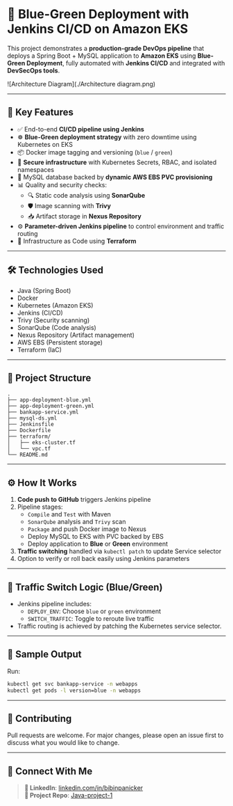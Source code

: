 
# 🚀 Blue-Green Deployment with Jenkins CI/CD on Amazon EKS

This project demonstrates a **production-grade DevOps pipeline** that deploys a Spring Boot + MySQL application to **Amazon EKS** using **Blue-Green Deployment**, fully automated with **Jenkins CI/CD** and integrated with **DevSecOps tools**.

![Architecture Diagram](./Architecture diagram.png)

---

## 📌 Key Features

- ✅ End-to-end **CI/CD pipeline using Jenkins**
- ☸️ **Blue-Green deployment strategy** with zero downtime using Kubernetes on EKS
- 📦 Docker image tagging and versioning (`blue` / `green`)
- 🔐 **Secure infrastructure** with Kubernetes Secrets, RBAC, and isolated namespaces
- 💾 MySQL database backed by **dynamic AWS EBS PVC provisioning**
- 📊 Quality and security checks:
  - 🔍 Static code analysis using **SonarQube**
  - 🛡️ Image scanning with **Trivy**
  - 📥 Artifact storage in **Nexus Repository**
- ⚙️ **Parameter-driven Jenkins pipeline** to control environment and traffic routing
- 🧱 Infrastructure as Code using **Terraform**

---

## 🛠️ Technologies Used

- Java (Spring Boot)
- Docker
- Kubernetes (Amazon EKS)
- Jenkins (CI/CD)
- Trivy (Security scanning)
- SonarQube (Code analysis)
- Nexus Repository (Artifact management)
- AWS EBS (Persistent storage)
- Terraform (IaC)

---

## 📂 Project Structure

```
.
├── app-deployment-blue.yml
├── app-deployment-green.yml
├── bankapp-service.yml
├── mysql-ds.yml
├── Jenkinsfile
├── Dockerfile
├── terraform/
│   ├── eks-cluster.tf
│   └── vpc.tf
└── README.md
```

---

## ⚙️ How It Works

1. **Code push to GitHub** triggers Jenkins pipeline
2. Pipeline stages:
   - `Compile` and `Test` with Maven
   - `SonarQube` analysis and `Trivy` scan
   - `Package` and push Docker image to Nexus
   - Deploy MySQL to EKS with PVC backed by EBS
   - Deploy application to **Blue** or **Green** environment
3. **Traffic switching** handled via `kubectl patch` to update Service selector
4. Option to verify or roll back easily using Jenkins parameters

---

## 🚦 Traffic Switch Logic (Blue/Green)

- Jenkins pipeline includes:
  - `DEPLOY_ENV`: Choose `blue` or `green` environment
  - `SWITCH_TRAFFIC`: Toggle to reroute live traffic
- Traffic routing is achieved by patching the Kubernetes service selector.

---

## 📸 Sample Output

Run:
```bash
kubectl get svc bankapp-service -n webapps
kubectl get pods -l version=blue -n webapps
```

---

## 🙌 Contributing

Pull requests are welcome. For major changes, please open an issue first to discuss what you would like to change.

---

## 📣 Connect With Me

> **🔗 LinkedIn**: [linkedin.com/in/bibinpanicker](https://www.linkedin.com/in/bibinpanicker)  
> **📁 Project Repo**: [Java-project-1](https://github.com/bibinpanicker07/Java-project-1)
